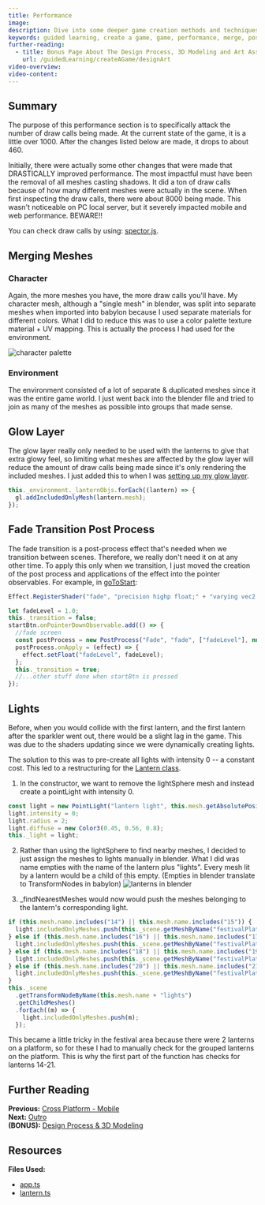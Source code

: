 ```yaml
---
title: Performance
image:
description: Dive into some deeper game creation methods and techniques.
keywords: guided learning, create a game, game, performance, merge, post process, optimization
further-reading:
  - title: Bonus Page About The Design Process, 3D Modeling and Art Assets
    url: /guidedLearning/createAGame/designArt
video-overview:
video-content:
---
```


## Summary

The purpose of this performance section is to specifically attack the number of draw calls being made. At the current state of the game, it is a little over 1000. After the changes listed below are made, it drops to about 460.

Initially, there were actually some other changes that were made that DRASTICALLY improved performance. The most impactful must have been the removal of all meshes casting shadows. It did a ton of draw calls because of how many different meshes were actually in the scene. When first inspecting the draw calls, there were about 8000 being made. This wasn't noticeable on PC local server, but it severely impacted mobile and web performance. BEWARE!!

You can check draw calls by using: [spector.js](https://spector.babylonjs.com/).

## Merging Meshes

### Character

Again, the more meshes you have, the more draw calls you'll have. My character mesh, although a "single mesh" in blender, was split into separate meshes when imported into babylon because I used separate materials for different colors. What I did to reduce this was to use a color palette texture material + UV mapping. This is actually the process I had used for the environment.

![character palette](/img/how_to/create-a-game/characteruv.png)

### Environment

The environment consisted of a lot of separate & duplicated meshes since it was the entire game world. I just went back into the blender file and tried to join as many of the meshes as possible into groups that made sense.

## Glow Layer

The glow layer really only needed to be used with the lanterns to give that extra glowy feel, so limiting what meshes are affected by the glow layer will reduce the amount of draw calls being made since it's only rendering the included meshes. I just added this to when I was [setting up my glow layer](/guidedLearning/createAGame/extraFeatures#glow-layer).

```javascript
this._environment._lanternObjs.forEach((lantern) => {
  gl.addIncludedOnlyMesh(lantern.mesh);
});
```

## Fade Transition Post Process

The fade transition is a post-process effect that's needed when we transition between scenes. Therefore, we really don't need it on at any other time. To apply this only when we transition, I just moved the creation of the post process and applications of the effect into the pointer observables. For example, in [goToStart]():

```javascript
Effect.RegisterShader("fade", "precision highp float;" + "varying vec2 vUV;" + "uniform sampler2D textureSampler; " + "uniform float fadeLevel; " + "void main(void){" + "vec4 baseColor = texture2D(textureSampler, vUV) * fadeLevel;" + "baseColor.a = 1.0;" + "gl_FragColor = baseColor;" + "}");

let fadeLevel = 1.0;
this._transition = false;
startBtn.onPointerDownObservable.add(() => {
  //fade screen
  const postProcess = new PostProcess("Fade", "fade", ["fadeLevel"], null, 1.0, camera);
  postProcess.onApply = (effect) => {
    effect.setFloat("fadeLevel", fadeLevel);
  };
  this._transition = true;
  //...other stuff done when startBtn is pressed
});
```

## Lights

Before, when you would collide with the first lantern, and the first lantern after the sparkler went out, there would be a slight lag in the game. This was due to the shaders updating since we were dynamically creating lights.

The solution to this was to pre-create all lights with intensity 0 -- a constant cost. This led to a restructuring for the [Lantern class](https://github.com/BabylonJS/SummerFestival/blob/a0abccc2efbb7399820efe2e25f53bb5b4a02500/src/lantern.ts#L17).

1. In the constructor, we want to remove the lightSphere mesh and instead create a pointLight with intensity 0.

```javascript
const light = new PointLight("lantern light", this.mesh.getAbsolutePosition(), this._scene);
light.intensity = 0;
light.radius = 2;
light.diffuse = new Color3(0.45, 0.56, 0.8);
this._light = light;
```

2. Rather than using the lightSphere to find nearby meshes, I decided to just assign the meshes to lights manually in blender. What I did was name empties with the name of the lantern plus "lights". Every mesh lit by a lantern would be a child of this empty. (Empties in blender translate to TransformNodes in babylon)
   ![lanterns in blender](/img/how_to/create-a-game/lanternlights.png)

3. \_findNearestMeshes would now would push the meshes belonging to the lantern's corresponding light.

```javascript
if (this.mesh.name.includes("14") || this.mesh.name.includes("15")) {
  light.includedOnlyMeshes.push(this._scene.getMeshByName("festivalPlatform1"));
} else if (this.mesh.name.includes("16") || this.mesh.name.includes("17")) {
  light.includedOnlyMeshes.push(this._scene.getMeshByName("festivalPlatform2"));
} else if (this.mesh.name.includes("18") || this.mesh.name.includes("19")) {
  light.includedOnlyMeshes.push(this._scene.getMeshByName("festivalPlatform3"));
} else if (this.mesh.name.includes("20") || this.mesh.name.includes("21")) {
  light.includedOnlyMeshes.push(this._scene.getMeshByName("festivalPlatform4"));
}
this._scene
  .getTransformNodeByName(this.mesh.name + "lights")
  .getChildMeshes()
  .forEach((m) => {
    light.includedOnlyMeshes.push(m);
  });
```

This became a little tricky in the festival area because there were 2 lanterns on a platform, so for these I had to manually check for the grouped lanterns on the platform. This is why the first part of the function has checks for lanterns 14-21.

## Further Reading

**Previous:** [Cross Platform - Mobile](/guidedLearning/createAGame/crossPlatform)  
**Next:** [Outro](/guidedLearning/createAGame/closing)  
**(BONUS):** [Design Process & 3D Modeling](/guidedLearning/createAGame/designArt)

## Resources

**Files Used:**

- [app.ts](https://github.com/BabylonJS/SummerFestival/blob/master/src/app.ts)
- [lantern.ts](https://github.com/BabylonJS/SummerFestival/blob/master/src/lantern.ts)
